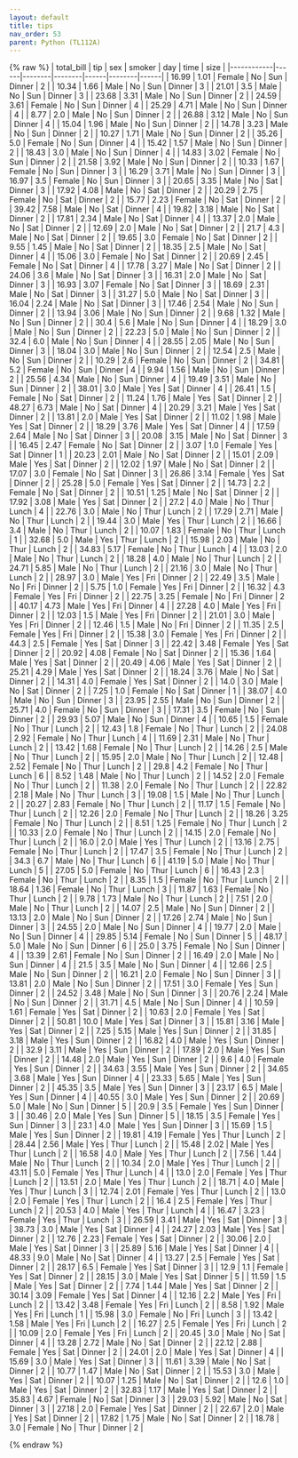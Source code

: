 ```yaml
---
layout: default
title: tips
nav_order: 53
parent: Python (TL112A)
---
```

{% raw %}
| total_bill | tip  | sex    | smoker | day  | time   | size |
|------------|------|--------|--------|------|--------|------|
| 16.99      | 1.01 | Female | No     | Sun  | Dinner | 2    |
| 10.34      | 1.66 | Male   | No     | Sun  | Dinner | 3    |
| 21.01      | 3.5  | Male   | No     | Sun  | Dinner | 3    |
| 23.68      | 3.31 | Male   | No     | Sun  | Dinner | 2    |
| 24.59      | 3.61 | Female | No     | Sun  | Dinner | 4    |
| 25.29      | 4.71 | Male   | No     | Sun  | Dinner | 4    |
| 8.77       | 2.0  | Male   | No     | Sun  | Dinner | 2    |
| 26.88      | 3.12 | Male   | No     | Sun  | Dinner | 4    |
| 15.04      | 1.96 | Male   | No     | Sun  | Dinner | 2    |
| 14.78      | 3.23 | Male   | No     | Sun  | Dinner | 2    |
| 10.27      | 1.71 | Male   | No     | Sun  | Dinner | 2    |
| 35.26      | 5.0  | Female | No     | Sun  | Dinner | 4    |
| 15.42      | 1.57 | Male   | No     | Sun  | Dinner | 2    |
| 18.43      | 3.0  | Male   | No     | Sun  | Dinner | 4    |
| 14.83      | 3.02 | Female | No     | Sun  | Dinner | 2    |
| 21.58      | 3.92 | Male   | No     | Sun  | Dinner | 2    |
| 10.33      | 1.67 | Female | No     | Sun  | Dinner | 3    |
| 16.29      | 3.71 | Male   | No     | Sun  | Dinner | 3    |
| 16.97      | 3.5  | Female | No     | Sun  | Dinner | 3    |
| 20.65      | 3.35 | Male   | No     | Sat  | Dinner | 3    |
| 17.92      | 4.08 | Male   | No     | Sat  | Dinner | 2    |
| 20.29      | 2.75 | Female | No     | Sat  | Dinner | 2    |
| 15.77      | 2.23 | Female | No     | Sat  | Dinner | 2    |
| 39.42      | 7.58 | Male   | No     | Sat  | Dinner | 4    |
| 19.82      | 3.18 | Male   | No     | Sat  | Dinner | 2    |
| 17.81      | 2.34 | Male   | No     | Sat  | Dinner | 4    |
| 13.37      | 2.0  | Male   | No     | Sat  | Dinner | 2    |
| 12.69      | 2.0  | Male   | No     | Sat  | Dinner | 2    |
| 21.7       | 4.3  | Male   | No     | Sat  | Dinner | 2    |
| 19.65      | 3.0  | Female | No     | Sat  | Dinner | 2    |
| 9.55       | 1.45 | Male   | No     | Sat  | Dinner | 2    |
| 18.35      | 2.5  | Male   | No     | Sat  | Dinner | 4    |
| 15.06      | 3.0  | Female | No     | Sat  | Dinner | 2    |
| 20.69      | 2.45 | Female | No     | Sat  | Dinner | 4    |
| 17.78      | 3.27 | Male   | No     | Sat  | Dinner | 2    |
| 24.06      | 3.6  | Male   | No     | Sat  | Dinner | 3    |
| 16.31      | 2.0  | Male   | No     | Sat  | Dinner | 3    |
| 16.93      | 3.07 | Female | No     | Sat  | Dinner | 3    |
| 18.69      | 2.31 | Male   | No     | Sat  | Dinner | 3    |
| 31.27      | 5.0  | Male   | No     | Sat  | Dinner | 3    |
| 16.04      | 2.24 | Male   | No     | Sat  | Dinner | 3    |
| 17.46      | 2.54 | Male   | No     | Sun  | Dinner | 2    |
| 13.94      | 3.06 | Male   | No     | Sun  | Dinner | 2    |
| 9.68       | 1.32 | Male   | No     | Sun  | Dinner | 2    |
| 30.4       | 5.6  | Male   | No     | Sun  | Dinner | 4    |
| 18.29      | 3.0  | Male   | No     | Sun  | Dinner | 2    |
| 22.23      | 5.0  | Male   | No     | Sun  | Dinner | 2    |
| 32.4       | 6.0  | Male   | No     | Sun  | Dinner | 4    |
| 28.55      | 2.05 | Male   | No     | Sun  | Dinner | 3    |
| 18.04      | 3.0  | Male   | No     | Sun  | Dinner | 2    |
| 12.54      | 2.5  | Male   | No     | Sun  | Dinner | 2    |
| 10.29      | 2.6  | Female | No     | Sun  | Dinner | 2    |
| 34.81      | 5.2  | Female | No     | Sun  | Dinner | 4    |
| 9.94       | 1.56 | Male   | No     | Sun  | Dinner | 2    |
| 25.56      | 4.34 | Male   | No     | Sun  | Dinner | 4    |
| 19.49      | 3.51 | Male   | No     | Sun  | Dinner | 2    |
| 38.01      | 3.0  | Male   | Yes    | Sat  | Dinner | 4    |
| 26.41      | 1.5  | Female | No     | Sat  | Dinner | 2    |
| 11.24      | 1.76 | Male   | Yes    | Sat  | Dinner | 2    |
| 48.27      | 6.73 | Male   | No     | Sat  | Dinner | 4    |
| 20.29      | 3.21 | Male   | Yes    | Sat  | Dinner | 2    |
| 13.81      | 2.0  | Male   | Yes    | Sat  | Dinner | 2    |
| 11.02      | 1.98 | Male   | Yes    | Sat  | Dinner | 2    |
| 18.29      | 3.76 | Male   | Yes    | Sat  | Dinner | 4    |
| 17.59      | 2.64 | Male   | No     | Sat  | Dinner | 3    |
| 20.08      | 3.15 | Male   | No     | Sat  | Dinner | 3    |
| 16.45      | 2.47 | Female | No     | Sat  | Dinner | 2    |
| 3.07       | 1.0  | Female | Yes    | Sat  | Dinner | 1    |
| 20.23      | 2.01 | Male   | No     | Sat  | Dinner | 2    |
| 15.01      | 2.09 | Male   | Yes    | Sat  | Dinner | 2    |
| 12.02      | 1.97 | Male   | No     | Sat  | Dinner | 2    |
| 17.07      | 3.0  | Female | No     | Sat  | Dinner | 3    |
| 26.86      | 3.14 | Female | Yes    | Sat  | Dinner | 2    |
| 25.28      | 5.0  | Female | Yes    | Sat  | Dinner | 2    |
| 14.73      | 2.2  | Female | No     | Sat  | Dinner | 2    |
| 10.51      | 1.25 | Male   | No     | Sat  | Dinner | 2    |
| 17.92      | 3.08 | Male   | Yes    | Sat  | Dinner | 2    |
| 27.2       | 4.0  | Male   | No     | Thur | Lunch  | 4    |
| 22.76      | 3.0  | Male   | No     | Thur | Lunch  | 2    |
| 17.29      | 2.71 | Male   | No     | Thur | Lunch  | 2    |
| 19.44      | 3.0  | Male   | Yes    | Thur | Lunch  | 2    |
| 16.66      | 3.4  | Male   | No     | Thur | Lunch  | 2    |
| 10.07      | 1.83 | Female | No     | Thur | Lunch  | 1    |
| 32.68      | 5.0  | Male   | Yes    | Thur | Lunch  | 2    |
| 15.98      | 2.03 | Male   | No     | Thur | Lunch  | 2    |
| 34.83      | 5.17 | Female | No     | Thur | Lunch  | 4    |
| 13.03      | 2.0  | Male   | No     | Thur | Lunch  | 2    |
| 18.28      | 4.0  | Male   | No     | Thur | Lunch  | 2    |
| 24.71      | 5.85 | Male   | No     | Thur | Lunch  | 2    |
| 21.16      | 3.0  | Male   | No     | Thur | Lunch  | 2    |
| 28.97      | 3.0  | Male   | Yes    | Fri  | Dinner | 2    |
| 22.49      | 3.5  | Male   | No     | Fri  | Dinner | 2    |
| 5.75       | 1.0  | Female | Yes    | Fri  | Dinner | 2    |
| 16.32      | 4.3  | Female | Yes    | Fri  | Dinner | 2    |
| 22.75      | 3.25 | Female | No     | Fri  | Dinner | 2    |
| 40.17      | 4.73 | Male   | Yes    | Fri  | Dinner | 4    |
| 27.28      | 4.0  | Male   | Yes    | Fri  | Dinner | 2    |
| 12.03      | 1.5  | Male   | Yes    | Fri  | Dinner | 2    |
| 21.01      | 3.0  | Male   | Yes    | Fri  | Dinner | 2    |
| 12.46      | 1.5  | Male   | No     | Fri  | Dinner | 2    |
| 11.35      | 2.5  | Female | Yes    | Fri  | Dinner | 2    |
| 15.38      | 3.0  | Female | Yes    | Fri  | Dinner | 2    |
| 44.3       | 2.5  | Female | Yes    | Sat  | Dinner | 3    |
| 22.42      | 3.48 | Female | Yes    | Sat  | Dinner | 2    |
| 20.92      | 4.08 | Female | No     | Sat  | Dinner | 2    |
| 15.36      | 1.64 | Male   | Yes    | Sat  | Dinner | 2    |
| 20.49      | 4.06 | Male   | Yes    | Sat  | Dinner | 2    |
| 25.21      | 4.29 | Male   | Yes    | Sat  | Dinner | 2    |
| 18.24      | 3.76 | Male   | No     | Sat  | Dinner | 2    |
| 14.31      | 4.0  | Female | Yes    | Sat  | Dinner | 2    |
| 14.0       | 3.0  | Male   | No     | Sat  | Dinner | 2    |
| 7.25       | 1.0  | Female | No     | Sat  | Dinner | 1    |
| 38.07      | 4.0  | Male   | No     | Sun  | Dinner | 3    |
| 23.95      | 2.55 | Male   | No     | Sun  | Dinner | 2    |
| 25.71      | 4.0  | Female | No     | Sun  | Dinner | 3    |
| 17.31      | 3.5  | Female | No     | Sun  | Dinner | 2    |
| 29.93      | 5.07 | Male   | No     | Sun  | Dinner | 4    |
| 10.65      | 1.5  | Female | No     | Thur | Lunch  | 2    |
| 12.43      | 1.8  | Female | No     | Thur | Lunch  | 2    |
| 24.08      | 2.92 | Female | No     | Thur | Lunch  | 4    |
| 11.69      | 2.31 | Male   | No     | Thur | Lunch  | 2    |
| 13.42      | 1.68 | Female | No     | Thur | Lunch  | 2    |
| 14.26      | 2.5  | Male   | No     | Thur | Lunch  | 2    |
| 15.95      | 2.0  | Male   | No     | Thur | Lunch  | 2    |
| 12.48      | 2.52 | Female | No     | Thur | Lunch  | 2    |
| 29.8       | 4.2  | Female | No     | Thur | Lunch  | 6    |
| 8.52       | 1.48 | Male   | No     | Thur | Lunch  | 2    |
| 14.52      | 2.0  | Female | No     | Thur | Lunch  | 2    |
| 11.38      | 2.0  | Female | No     | Thur | Lunch  | 2    |
| 22.82      | 2.18 | Male   | No     | Thur | Lunch  | 3    |
| 19.08      | 1.5  | Male   | No     | Thur | Lunch  | 2    |
| 20.27      | 2.83 | Female | No     | Thur | Lunch  | 2    |
| 11.17      | 1.5  | Female | No     | Thur | Lunch  | 2    |
| 12.26      | 2.0  | Female | No     | Thur | Lunch  | 2    |
| 18.26      | 3.25 | Female | No     | Thur | Lunch  | 2    |
| 8.51       | 1.25 | Female | No     | Thur | Lunch  | 2    |
| 10.33      | 2.0  | Female | No     | Thur | Lunch  | 2    |
| 14.15      | 2.0  | Female | No     | Thur | Lunch  | 2    |
| 16.0       | 2.0  | Male   | Yes    | Thur | Lunch  | 2    |
| 13.16      | 2.75 | Female | No     | Thur | Lunch  | 2    |
| 17.47      | 3.5  | Female | No     | Thur | Lunch  | 2    |
| 34.3       | 6.7  | Male   | No     | Thur | Lunch  | 6    |
| 41.19      | 5.0  | Male   | No     | Thur | Lunch  | 5    |
| 27.05      | 5.0  | Female | No     | Thur | Lunch  | 6    |
| 16.43      | 2.3  | Female | No     | Thur | Lunch  | 2    |
| 8.35       | 1.5  | Female | No     | Thur | Lunch  | 2    |
| 18.64      | 1.36 | Female | No     | Thur | Lunch  | 3    |
| 11.87      | 1.63 | Female | No     | Thur | Lunch  | 2    |
| 9.78       | 1.73 | Male   | No     | Thur | Lunch  | 2    |
| 7.51       | 2.0  | Male   | No     | Thur | Lunch  | 2    |
| 14.07      | 2.5  | Male   | No     | Sun  | Dinner | 2    |
| 13.13      | 2.0  | Male   | No     | Sun  | Dinner | 2    |
| 17.26      | 2.74 | Male   | No     | Sun  | Dinner | 3    |
| 24.55      | 2.0  | Male   | No     | Sun  | Dinner | 4    |
| 19.77      | 2.0  | Male   | No     | Sun  | Dinner | 4    |
| 29.85      | 5.14 | Female | No     | Sun  | Dinner | 5    |
| 48.17      | 5.0  | Male   | No     | Sun  | Dinner | 6    |
| 25.0       | 3.75 | Female | No     | Sun  | Dinner | 4    |
| 13.39      | 2.61 | Female | No     | Sun  | Dinner | 2    |
| 16.49      | 2.0  | Male   | No     | Sun  | Dinner | 4    |
| 21.5       | 3.5  | Male   | No     | Sun  | Dinner | 4    |
| 12.66      | 2.5  | Male   | No     | Sun  | Dinner | 2    |
| 16.21      | 2.0  | Female | No     | Sun  | Dinner | 3    |
| 13.81      | 2.0  | Male   | No     | Sun  | Dinner | 2    |
| 17.51      | 3.0  | Female | Yes    | Sun  | Dinner | 2    |
| 24.52      | 3.48 | Male   | No     | Sun  | Dinner | 3    |
| 20.76      | 2.24 | Male   | No     | Sun  | Dinner | 2    |
| 31.71      | 4.5  | Male   | No     | Sun  | Dinner | 4    |
| 10.59      | 1.61 | Female | Yes    | Sat  | Dinner | 2    |
| 10.63      | 2.0  | Female | Yes    | Sat  | Dinner | 2    |
| 50.81      | 10.0 | Male   | Yes    | Sat  | Dinner | 3    |
| 15.81      | 3.16 | Male   | Yes    | Sat  | Dinner | 2    |
| 7.25       | 5.15 | Male   | Yes    | Sun  | Dinner | 2    |
| 31.85      | 3.18 | Male   | Yes    | Sun  | Dinner | 2    |
| 16.82      | 4.0  | Male   | Yes    | Sun  | Dinner | 2    |
| 32.9       | 3.11 | Male   | Yes    | Sun  | Dinner | 2    |
| 17.89      | 2.0  | Male   | Yes    | Sun  | Dinner | 2    |
| 14.48      | 2.0  | Male   | Yes    | Sun  | Dinner | 2    |
| 9.6        | 4.0  | Female | Yes    | Sun  | Dinner | 2    |
| 34.63      | 3.55 | Male   | Yes    | Sun  | Dinner | 2    |
| 34.65      | 3.68 | Male   | Yes    | Sun  | Dinner | 4    |
| 23.33      | 5.65 | Male   | Yes    | Sun  | Dinner | 2    |
| 45.35      | 3.5  | Male   | Yes    | Sun  | Dinner | 3    |
| 23.17      | 6.5  | Male   | Yes    | Sun  | Dinner | 4    |
| 40.55      | 3.0  | Male   | Yes    | Sun  | Dinner | 2    |
| 20.69      | 5.0  | Male   | No     | Sun  | Dinner | 5    |
| 20.9       | 3.5  | Female | Yes    | Sun  | Dinner | 3    |
| 30.46      | 2.0  | Male   | Yes    | Sun  | Dinner | 5    |
| 18.15      | 3.5  | Female | Yes    | Sun  | Dinner | 3    |
| 23.1       | 4.0  | Male   | Yes    | Sun  | Dinner | 3    |
| 15.69      | 1.5  | Male   | Yes    | Sun  | Dinner | 2    |
| 19.81      | 4.19 | Female | Yes    | Thur | Lunch  | 2    |
| 28.44      | 2.56 | Male   | Yes    | Thur | Lunch  | 2    |
| 15.48      | 2.02 | Male   | Yes    | Thur | Lunch  | 2    |
| 16.58      | 4.0  | Male   | Yes    | Thur | Lunch  | 2    |
| 7.56       | 1.44 | Male   | No     | Thur | Lunch  | 2    |
| 10.34      | 2.0  | Male   | Yes    | Thur | Lunch  | 2    |
| 43.11      | 5.0  | Female | Yes    | Thur | Lunch  | 4    |
| 13.0       | 2.0  | Female | Yes    | Thur | Lunch  | 2    |
| 13.51      | 2.0  | Male   | Yes    | Thur | Lunch  | 2    |
| 18.71      | 4.0  | Male   | Yes    | Thur | Lunch  | 3    |
| 12.74      | 2.01 | Female | Yes    | Thur | Lunch  | 2    |
| 13.0       | 2.0  | Female | Yes    | Thur | Lunch  | 2    |
| 16.4       | 2.5  | Female | Yes    | Thur | Lunch  | 2    |
| 20.53      | 4.0  | Male   | Yes    | Thur | Lunch  | 4    |
| 16.47      | 3.23 | Female | Yes    | Thur | Lunch  | 3    |
| 26.59      | 3.41 | Male   | Yes    | Sat  | Dinner | 3    |
| 38.73      | 3.0  | Male   | Yes    | Sat  | Dinner | 4    |
| 24.27      | 2.03 | Male   | Yes    | Sat  | Dinner | 2    |
| 12.76      | 2.23 | Female | Yes    | Sat  | Dinner | 2    |
| 30.06      | 2.0  | Male   | Yes    | Sat  | Dinner | 3    |
| 25.89      | 5.16 | Male   | Yes    | Sat  | Dinner | 4    |
| 48.33      | 9.0  | Male   | No     | Sat  | Dinner | 4    |
| 13.27      | 2.5  | Female | Yes    | Sat  | Dinner | 2    |
| 28.17      | 6.5  | Female | Yes    | Sat  | Dinner | 3    |
| 12.9       | 1.1  | Female | Yes    | Sat  | Dinner | 2    |
| 28.15      | 3.0  | Male   | Yes    | Sat  | Dinner | 5    |
| 11.59      | 1.5  | Male   | Yes    | Sat  | Dinner | 2    |
| 7.74       | 1.44 | Male   | Yes    | Sat  | Dinner | 2    |
| 30.14      | 3.09 | Female | Yes    | Sat  | Dinner | 4    |
| 12.16      | 2.2  | Male   | Yes    | Fri  | Lunch  | 2    |
| 13.42      | 3.48 | Female | Yes    | Fri  | Lunch  | 2    |
| 8.58       | 1.92 | Male   | Yes    | Fri  | Lunch  | 1    |
| 15.98      | 3.0  | Female | No     | Fri  | Lunch  | 3    |
| 13.42      | 1.58 | Male   | Yes    | Fri  | Lunch  | 2    |
| 16.27      | 2.5  | Female | Yes    | Fri  | Lunch  | 2    |
| 10.09      | 2.0  | Female | Yes    | Fri  | Lunch  | 2    |
| 20.45      | 3.0  | Male   | No     | Sat  | Dinner | 4    |
| 13.28      | 2.72 | Male   | No     | Sat  | Dinner | 2    |
| 22.12      | 2.88 | Female | Yes    | Sat  | Dinner | 2    |
| 24.01      | 2.0  | Male   | Yes    | Sat  | Dinner | 4    |
| 15.69      | 3.0  | Male   | Yes    | Sat  | Dinner | 3    |
| 11.61      | 3.39 | Male   | No     | Sat  | Dinner | 2    |
| 10.77      | 1.47 | Male   | No     | Sat  | Dinner | 2    |
| 15.53      | 3.0  | Male   | Yes    | Sat  | Dinner | 2    |
| 10.07      | 1.25 | Male   | No     | Sat  | Dinner | 2    |
| 12.6       | 1.0  | Male   | Yes    | Sat  | Dinner | 2    |
| 32.83      | 1.17 | Male   | Yes    | Sat  | Dinner | 2    |
| 35.83      | 4.67 | Female | No     | Sat  | Dinner | 3    |
| 29.03      | 5.92 | Male   | No     | Sat  | Dinner | 3    |
| 27.18      | 2.0  | Female | Yes    | Sat  | Dinner | 2    |
| 22.67      | 2.0  | Male   | Yes    | Sat  | Dinner | 2    |
| 17.82      | 1.75 | Male   | No     | Sat  | Dinner | 2    |
| 18.78      | 3.0  | Female | No     | Thur | Dinner | 2    |

{% endraw %}